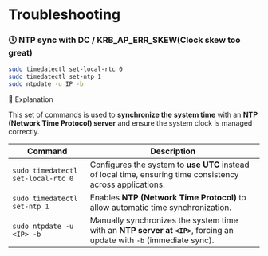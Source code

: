 # Troubleshooting

### 🕔 NTP sync with DC / KRB\_AP\_ERR\_SKEW(Clock skew too great)

```bash
sudo timedatectl set-local-rtc 0
sudo timedatectl set-ntp 1
sudo ntpdate -u IP -b
```

**📝** Explanation

This set of commands is used to **synchronize the system time** with an **NTP (Network Time Protocol) server** and ensure the system clock is managed correctly.

| Command                            | Description                                                                                                           |
| ---------------------------------- | --------------------------------------------------------------------------------------------------------------------- |
| `sudo timedatectl set-local-rtc 0` | Configures the system to **use UTC** instead of local time, ensuring time consistency across applications.            |
| `sudo timedatectl set-ntp 1`       | Enables **NTP (Network Time Protocol)** to allow automatic time synchronization.                                      |
| `sudo ntpdate -u <IP> -b`          | Manually synchronizes the system time with an **NTP server at `<IP>`**, forcing an update with `-b` (immediate sync). |

